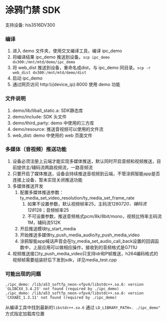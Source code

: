 # 涂鸦门禁 SDK

支持设备: his3516DV300

### 编译
1. 进入 demo 文件夹，使用交叉编译工具，编译 ipc_demo
2. 将编译结果 ipc_demo 推送到设备。`scp ipc_demo dv300:/mnt/mtd/demo/ipc_demo`
3. 将 web_dist 推送到设备，重命名成dist，与 ipc_demo 同目录。`scp -r web_dist dv300:/mnt/mtd/demo/dist`
4. 启动 ipc_demo
5. 通过网页访问 http:\\\\{device_ip}:8000 使用 demo 功能


### 文件说明
1. demo/lib/liball_static.a: SDK静态库
2. demo/include: SDK 头文件
3. demo/third_party: demo 中使用的三方库
4. demo/resource: 推送音视频可以使用的文件流
5. web_dist: demo 中使用的 web 页面文件

### 多媒体（音视频）推送功能
1. 设备必须注册上云端才能实现多媒体推送，默认同时开启音频和视频推送，目前提供主/辅码流两路视频流，一路音频流
2. 只要开启了媒体推送，设备会持续推送音视频到云端，不管涂鸦智能app是否连接上设备，暂未实现关闭推送功能
3. 多媒体推送开发
    1. 配置多媒体推送参数：ty_media_set_video_resolution/ty_media_set_frame_rate
        1. 如果不设置参数，默认视频帧率25，主码流1280*720，辅码流128*128；音频帧率25
        2. 不可设置参数，推送音频格式pcm/8k/8bit/mono，视频比特率主码流1M，辅码流512K
    2. 开启推送模块ty_start_media
    3. 开始推送多媒体ty_push_media_audio/ty_push_media_video
    4. 涂鸦智能app喊话声音会在ty_media_set_audio_call_back设置的回调函数中，上层应用可以做相应操作，接收到的音频格式是G711U
4. 视频推送接口ty_push_media_video只支持idr和P帧推送，h264编码格式的视频帧需要组装好后下发到sdk，详见media_test.cpp

### 可能出现的问题

```
./ipc_demo: /lib/a53_softfp_neon-vfpv4/libstdc++.so.6: version `GLIBCXX_3.4.23' not found (required by ./ipc_demo)
./ipc_demo: /lib/a53_softfp_neon-vfpv4/libstdc++.so.6: version `CXXABI_1.3.11' not found (required by ./ipc_demo)
```
从编译工具中找到最新的`libstdc++.so.6` 通过 `LD_LIBRARY_PATH=. ./ipc_demo"` 方式指定加载库位置